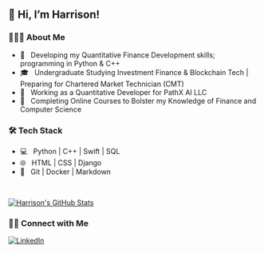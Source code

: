 ## 👋  Hi, I’m Harrison!

<h3> 👨🏻‍💻 About Me </h3>

- 🤔 &nbsp; Developing my Quantitative Finance Development skills; programming in Python & C++
- 🎓 &nbsp; Undergraduate Studying Investment Finance & Blockchain Tech | Preparing for Chartered Market Technician (CMT)
- 💼 &nbsp; Working as a Quantitative Developer for PathX AI LLC
- 🌱 &nbsp; Completing Online Courses to Bolster my Knowledge of Finance and Computer Science

<h3>🛠 Tech Stack</h3>

- 💻 &nbsp; Python | C++ | Swift | SQL 
- 🌐 &nbsp; HTML | CSS  | Django
- 🔧 &nbsp; Git | Docker | Markdown 

<br/>

[![Harrison's GitHub Stats](https://github-readme-stats.vercel.app/api?username=hschickdevs&show_icons=true)](https://github.com/hschickdevs)

<h3> 🤝🏻 Connect with Me </h3>

<p align="left">
<a href="https://github.com/hschickdevs"><img alt="LinkedIn" src="https://img.shields.io/badge/Harrison-Schick-%230077B5.svg?&style=for-the-badge&logo=linkedin"></a>
</p>

<!---
hschickdevs/hschickdevs is a ✨ special ✨ repository because its `README.md` (this file) appears on your GitHub profile.
You can click the Preview link to take a look at your changes.
--->
